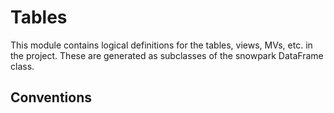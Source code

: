 # Tables
This module contains logical definitions for the tables, views, MVs, etc. in the project. These are generated as subclasses of the snowpark DataFrame class.

## Conventions
